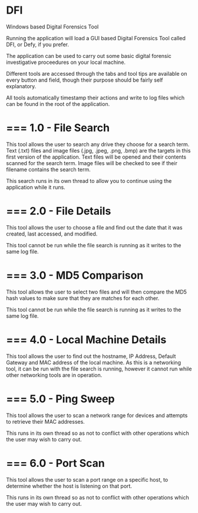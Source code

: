 DFI
===

Windows based Digital Forensics Tool

Running the application will load a GUI based Digital Forensics Tool called DFI, or Defy, if you prefer.

The application can be used to carry out some basic digital forensic investigative proceedures on your local machine.

Different tools are accessed through the tabs and tool tips are available on every button and field, though their purpose should be fairly self explanatory. 

All tools automatically timestamp their actions and write to log files which can be found in the root of the application. 

===
1.0 - File Search
===

This tool allows the user to search any drive they choose for a search term. Text (.txt) files and image files (.jpg, .jpeg, .png, .bmp) are the targets in this first version of the application. Text files will be opened and their contents scanned for the search term. Image files will be checked to see if their filename contains the search term.

This search runs in its own thread to allow you to continue using the application while it runs.

===
2.0 - File Details
===

This tool allows the user to choose a file and find out the date that it was created, last accessed, and modified.

This tool cannot be run while the file search is running as it writes to the same log file.

===
3.0 - MD5 Comparison
===

This tool allows the user to select two files and will then compare the MD5 hash values to make sure that they are matches for each other. 

This tool cannot be run while the file search is running as it writes to the same log file.

===
4.0 - Local Machine Details
===

This tool allows the user to find out the hostname, IP Address, Default Gateway and MAC address of the local machine. 
As this is a networking tool, it can be run with the file search is running, however it cannot run while other networking tools are in operation. 

===
5.0 - Ping Sweep
===

This tool allows the user to scan a network range for devices and attempts to retrieve their MAC addresses.

This runs in its own thread so as not to conflict with other operations which the user may wish to carry out.

===
6.0 - Port Scan
===

This tool allows the user to scan a port range on a specific host, to determine whether the host is listening on that port.

This runs in its own thread so as not to conflict with other operations which the user may wish to carry out.

